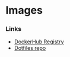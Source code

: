 # Images

### Links
- [DockerHub Registry](https://hub.docker.com/repository/docker/nlundin08/pde/general)
- [Dotfiles repo](https://github.com/nicklundin08-pde/lazyvim-dotfiles)
